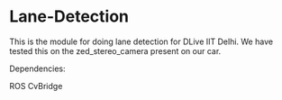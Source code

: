 # Lane-Detection
This is the module for doing lane detection for DLive IIT Delhi. We have tested this on the zed_stereo_camera present on our car.

Dependencies:

ROS CvBridge 
